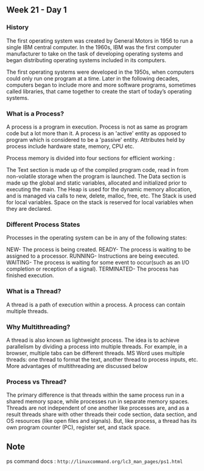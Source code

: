 ## Week 21 - Day 1

### History

The first operating system was created by General Motors in 1956 to run a single IBM central computer. In the 1960s, IBM was the first computer manufacturer to take on the task of developing operating systems and began distributing operating systems included in its computers.

The first operating systems were developed in the 1950s, when computers could only run one program at a time. Later in the following decades, computers began to include more and more software programs, sometimes called libraries, that came together to create the start of today’s operating systems.

### What is a Process?
A process is a program in execution. Process is not as same as program code but a lot more than it. A process is an 'active' entity as opposed to program which is considered to be a 'passive' entity. Attributes held by process include hardware state, memory, CPU etc.

Process memory is divided into four sections for efficient working :

The Text section is made up of the compiled program code, read in from non-volatile storage when the program is launched.
The Data section is made up the global and static variables, allocated and initialized prior to executing the main.
The Heap is used for the dynamic memory allocation, and is managed via calls to new, delete, malloc, free, etc.
The Stack is used for local variables. Space on the stack is reserved for local variables when they are declared.

### Different Process States
Processes in the operating system can be in any of the following states:

NEW- The process is being created.
READY- The process is waiting to be assigned to a processor.
RUNNING- Instructions are being executed.
WAITING- The process is waiting for some event to occur(such as an I/O completion or reception of a signal).
TERMINATED- The process has finished execution.

### What is a Thread?
A thread is a path of execution within a process. A process can contain multiple threads.

### Why Multithreading?
A thread is also known as lightweight process. The idea is to achieve parallelism by dividing a process into multiple threads. For example, in a browser, multiple tabs can be different threads. MS Word uses multiple threads: one thread to format the text, another thread to process inputs, etc. More advantages of multithreading are discussed below

### Process vs Thread?
The primary difference is that threads within the same process run in a shared memory space, while processes run in separate memory spaces.
Threads are not independent of one another like processes are, and as a result threads share with other threads their code section, data section, and OS resources (like open files and signals). But, like process, a thread has its own program counter (PC), register set, and stack space.

## Note 
ps command docs : `http://linuxcommand.org/lc3_man_pages/ps1.html` 